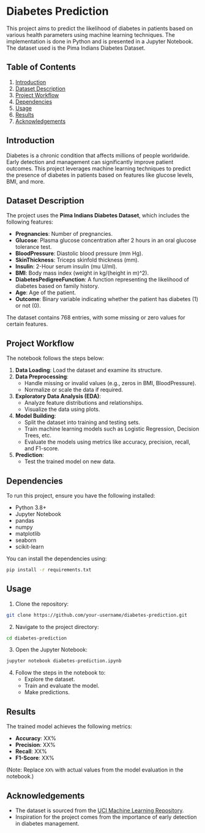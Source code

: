 # Diabetes Prediction

This project aims to predict the likelihood of diabetes in patients based on various health parameters using machine learning techniques. The implementation is done in Python and is presented in a Jupyter Notebook. The dataset used is the Pima Indians Diabetes Dataset.

## Table of Contents

1. [Introduction](#introduction)
2. [Dataset Description](#dataset-description)
3. [Project Workflow](#project-workflow)
4. [Dependencies](#dependencies)
5. [Usage](#usage)
6. [Results](#results)
7. [Acknowledgements](#acknowledgements)

## Introduction

Diabetes is a chronic condition that affects millions of people worldwide. Early detection and management can significantly improve patient outcomes. This project leverages machine learning techniques to predict the presence of diabetes in patients based on features like glucose levels, BMI, and more.

## Dataset Description

The project uses the **Pima Indians Diabetes Dataset**, which includes the following features:

- **Pregnancies**: Number of pregnancies.
- **Glucose**: Plasma glucose concentration after 2 hours in an oral glucose tolerance test.
- **BloodPressure**: Diastolic blood pressure (mm Hg).
- **SkinThickness**: Triceps skinfold thickness (mm).
- **Insulin**: 2-Hour serum insulin (mu U/ml).
- **BMI**: Body mass index (weight in kg/(height in m)^2).
- **DiabetesPedigreeFunction**: A function representing the likelihood of diabetes based on family history.
- **Age**: Age of the patient.
- **Outcome**: Binary variable indicating whether the patient has diabetes (1) or not (0).

The dataset contains 768 entries, with some missing or zero values for certain features.

## Project Workflow

The notebook follows the steps below:

1. **Data Loading**: Load the dataset and examine its structure.
2. **Data Preprocessing**:
   - Handle missing or invalid values (e.g., zeros in BMI, BloodPressure).
   - Normalize or scale the data if required.
3. **Exploratory Data Analysis (EDA)**:
   - Analyze feature distributions and relationships.
   - Visualize the data using plots.
4. **Model Building**:
   - Split the dataset into training and testing sets.
   - Train machine learning models such as Logistic Regression, Decision Trees, etc.
   - Evaluate the models using metrics like accuracy, precision, recall, and F1-score.
5. **Prediction**:
   - Test the trained model on new data.

## Dependencies

To run this project, ensure you have the following installed:

- Python 3.8+
- Jupyter Notebook
- pandas
- numpy
- matplotlib
- seaborn
- scikit-learn

You can install the dependencies using:

```bash
pip install -r requirements.txt
```

## Usage

1. Clone the repository:

```bash
git clone https://github.com/your-username/diabetes-prediction.git
```

2. Navigate to the project directory:

```bash
cd diabetes-prediction
```

3. Open the Jupyter Notebook:

```bash
jupyter notebook diabetes-prediction.ipynb
```

4. Follow the steps in the notebook to:
   - Explore the dataset.
   - Train and evaluate the model.
   - Make predictions.

## Results

The trained model achieves the following metrics:

- **Accuracy**: XX%
- **Precision**: XX%
- **Recall**: XX%
- **F1-Score**: XX%

(Note: Replace `XX%` with actual values from the model evaluation in the notebook.)

## Acknowledgements

- The dataset is sourced from the [UCI Machine Learning Repository](https://archive.ics.uci.edu/ml/datasets/diabetes).
- Inspiration for the project comes from the importance of early detection in diabetes management.
